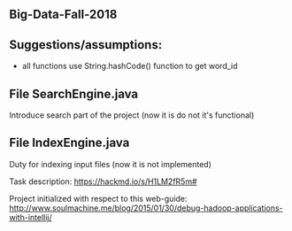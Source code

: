 ## Big-Data-Fall-2018

## Suggestions/assumptions:
* all functions use String.hashCode() function to get word_id 

## File SearchEngine.java 
Introduce search part of the project (now it is do not it's functional)

## File IndexEngine.java
Duty for indexing input files (now it is not implemented)

Task description:
https://hackmd.io/s/H1LM2fR5m#


Project initialized with respect to this web-guide:
http://www.soulmachine.me/blog/2015/01/30/debug-hadoop-applications-with-intellij/

